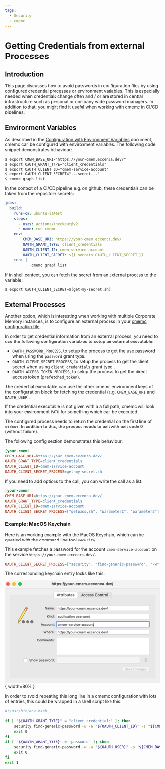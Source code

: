 ```yaml
---
tags:
  - Security
  - cmemc
---
```

# Getting Credentials from external Processes

## Introduction

This page discusses how to avoid passwords in configuration files by using configured credential processes or environment variables.
This is especially needed when credentials change often and / or are stored in central infrastructure such as personal or company wide password managers.
In addition to that, you might find it useful when working with cmemc in CI/CD pipelines.

## Environment Variables

As described in the [Configuration with Environment Variables](../environment-based-configuration/index.md) document, cmemc can be configured with environment variables.
The following code snippet demonstrates behaviour:

``` shell-session
$ export CMEM_BASE_URI="https://your-cmem.eccenca.dev/"
$ export OAUTH_GRANT_TYPE="client_credentials"
$ export OAUTH_CLIENT_ID="cmem-service-account"
$ export OAUTH_CLIENT_SECRET="...secret..."
$ cmemc graph list
```

In the context of a CI/CD pipeline e.g. on github, these credentials can be taken from the repository secrets:

``` yaml
jobs:
  build:
    runs-on: ubuntu-latest
    steps:
      - uses: actions/checkout@v2
      - name: run cmemc
    env:
        CMEM_BASE_URI: https://your-cmem.eccenca.dev/
        OAUTH_GRANT_TYPE: client_credentials
        OAUTH_CLIENT_ID: cmem-service-account
        OAUTH_CLIENT_SECRET: ${{ secrets.OAUTH_CLIENT_SECRET }}
    run: |
            cmemc graph list
```

If in shell context, you can fetch the secret from an external process to the variable:

``` shell-session
$ export OAUTH_CLIENT_SECRET=$(get-my-secret.sh)
```

## External Processes

Another option, which is interesting when working with multiple Corporate Memory instances, is to configure an external process in your [cmemc configuration file](../file-based-configuration/index.md).

In order to get credential information from an external process, you need to use the following configuration variables to setup an external executable:

- `OAUTH_PASSWORD_PROCESS`, to setup the process to get the use password when using the `password` grant type.
- `OAUTH_CLIENT_SECRET_PROCESS`, to setup the process to get the client secret when using `client_credentials` grant type .
- `OAUTH_ACCESS_TOKEN_PROCESS`, to setup the process to get the direct access token (`prefetched_token`).

The credential executable can use the other cmemc environment keys of the configuration block for fetching the credential (e.g. `CMEM_BASE_URI` and `OAUTH_USER`).

If the credential executable is not given with a a full path, cmemc will look into your environment `PATH` for something which can be executed.

The configured process needs to return the credential on the first line of `stdout`. In addition to that, the process needs to exit with exit code 0 (without failure).

The following config section demonstrates this behaviour:

``` ini
[your-cmem]
CMEM_BASE_URI=https://your-cmem.eccenca.dev/
OAUTH_GRANT_TYPE=client_credentials
OAUTH_CLIENT_ID=cmem-service-account
OAUTH_CLIENT_SECRET_PROCESS=get-my-secret.sh
```

If you need to add options to the call, you can write the call as a list:

``` ini
[your-cmem]
CMEM_BASE_URI=https://your-cmem.eccenca.dev/
OAUTH_GRANT_TYPE=client_credentials
OAUTH_CLIENT_ID=cmem-service-account
OAUTH_CLIENT_SECRET_PROCESS=["getpass.sh", "parameter1", "parameter2"]
```

### Example: MacOS Keychain

Here is an working example with the MacOS Keychain, which can be queried with the command line tool `security`.

This example fetches a password for the account `cmem-service-account` on the service `https://your-cmem.eccenca.dev/`.

``` ini
OAUTH_CLIENT_SECRET_PROCESS=["security", "find-generic-password", "-w", "-a", "cmem-service-account", "-s", "https://your-cmem.eccenca.dev/" ]
```

The corresponding keychain entry looks like this:

![MacOS keychain entry](2021-05-12-ExampleMacosKeychainEntry.png "MacOS keychain entry"){ width=80% }

In order to avoid repeating this long line in a cmemc configuration with lots of entries, this could be wrapped in a shell script like this:

``` bash
#!/usr/bin/env bash

if [ "${OAUTH_GRANT_TYPE}" = "client_credentials" ]; then
    security find-generic-password -w -a "${OAUTH_CLIENT_ID}" -s "${CMEM_BASE_URI}" || exit 1
    exit 0
fi
if [ "${OAUTH_GRANT_TYPE}" = "password" ]; then
    security find-generic-password -w -a "${OAUTH_USER}" -s "${CMEM_BASE_URI}" || exit 1
    exit 0
fi
exit 1
```

